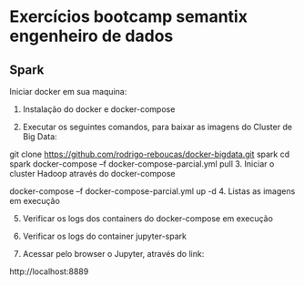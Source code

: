 # Exercícios bootcamp semantix engenheiro de dados

## Spark

Iniciar docker em sua maquina:


1. Instalação do docker e docker-compose

2. Executar os seguintes comandos, para baixar as imagens do Cluster de Big Data:

git clone https://github.com/rodrigo-reboucas/docker-bigdata.git spark
cd spark
docker-compose –f docker-compose-parcial.yml pull
3. Iniciar o cluster Hadoop através do docker-compose

docker-compose –f docker-compose-parcial.yml up -d
4. Listas as imagens em execução

5. Verificar os logs dos containers do docker-compose em execução

6. Verificar os logs do container jupyter-spark

7. Acessar pelo browser o Jupyter, através do link:

http://localhost:8889


### 

